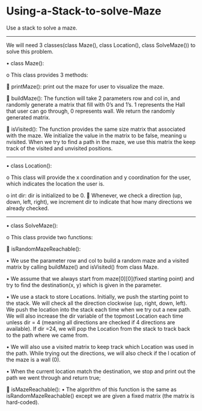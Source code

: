 # Using-a-Stack-to-solve-Maze

Use a stack to solve a maze.

***************************************************************************************************************************************************
We will need 3 classes(class Maze(), class Location(), class SolveMaze()) to solve this problem.


•	class Maze():

o	This class provides 3 methods:

	printMaze(): print out the maze for user to visualize the maze. 

	buildMaze(): The function will take 2 parameters row and col in, and randomly generate a matrix that fill with 0’s and 1’s. 
1 represents the Hall that user can go through, 0 represents wall. We return the randomly generated matrix.

	isVisited(): The function provides the
same size matrix that associated with the maze. We initialize the value in the matrix to be false, meaning u
nvisited. When we try to find a path in the maze, we use this matrix the keep track of the visited and unvisited positions.
***************************************************************************************************************************************************
•	class Location():

o	This class will provide the x coordination and y coordination for the user, which indicates the location the user is.

o	int dir: dir is initialized to be 0. 
	Whenever, we check a direction (up, down, left, right), we increment dir to indicate that how many directions we already checked.
***************************************************************************************************************************************************
•	class SolveMaze():

o	This class provide two functions:

	isRandomMazeReachable():

•	We use the parameter row and col to build a random maze and a visited matrix by calling buildMaze() and isVisited() from class Maze.

•	We assume that we always start from maze[0][0](fixed starting point) and try to find the destination(x, y) which is given in the parameter.

•	We use a stack to store Locations. Initially, we push the starting point to the stack. We will check all the direction clockwise (up, right, down, left). We push
the location into the stack each time when we try out a new path. We will also increase the dir variable of the topmost Location each time unless 
dir = 4 (meaning all directions are checked if 4 directions are available). If dir =24, we will pop the Location from the stack to track back to the path where we came from.

•	We will also use a visited matrix to keep track which Location was used in the path. While trying out the directions, we will also check if the l
ocation of the maze is a wall (0).

•	When the current location match the destination, we stop and print out the path we went through and return true;

	isMazeReachable():
•	The algorithm of this function is the same as isRandomMazeReachable() except we are given a fixed matrix (the matrix is hard-coded).
